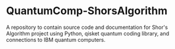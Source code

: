 # QuantumComp-ShorsAlgorithm
A repository to contain source code and documentation for Shor's Algorithm project using Python, qisket quantum coding library, and connections to IBM quantum computers.
